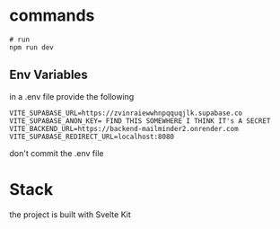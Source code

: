 # commands

```
# run
npm run dev
```

## Env Variables

in a .env file provide the following

```
VITE_SUPABASE_URL=https://zvinraiewwhnpqquqjlk.supabase.co
VITE_SUPABASE_ANON_KEY= FIND THIS SOMEWHERE I THINK IT's A SECRET
VITE_BACKEND_URL=https://backend-mailminder2.onrender.com
VITE_SUPABASE_REDIRECT_URL=localhost:8080
```

don't commit the .env file

# Stack

the project is built with Svelte Kit
